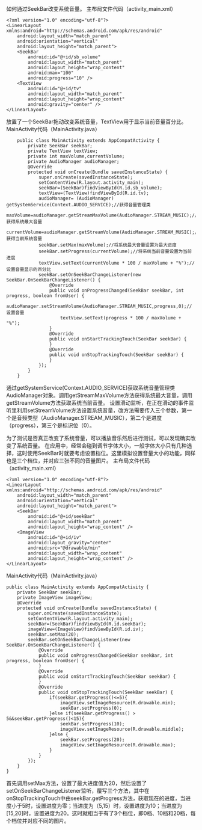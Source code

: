 如何通过SeekBar改变系统音量。 主布局文件代码（activity_main.xml）

	<?xml version="1.0" encoding="utf-8"?>
	<LinearLayout xmlns:android="http://schemas.android.com/apk/res/android"
	    android:layout_width="match_parent"
	    android:orientation="vertical"
	    android:layout_height="match_parent">
	    <SeekBar
	        android:id="@+id/sb_volume"
	        android:layout_width="match_parent"
	        android:layout_height="wrap_content"
	        android:max="100"
	        android:progress="10" />
	    <TextView
	        android:id="@+id/tv"
	        android:layout_width="match_parent"
	        android:layout_height="wrap_content"
	        android:gravity="center" />
	</LinearLayout>

放置了一个SeekBar拖动改变系统音量，TextView用于显示当前音量百分比。 MainActivity代码（MainActivity.java）

		public class MainActivity extends AppCompatActivity {
		    private SeekBar seekBar;
		    private TextView textView;
		    private int maxVolume,currentVolume;
		    private AudioManager audioManager;
		    @Override
		    protected void onCreate(Bundle savedInstanceState) {
		        super.onCreate(savedInstanceState);
		        setContentView(R.layout.activity_main);
		        seekBar=(SeekBar)findViewById(R.id.sb_volume);
		        textView=(TextView)findViewById(R.id.tv);
		        audioManager= (AudioManager) getSystemService(Context.AUDIO_SERVICE);//获得音量管理类
		        maxVolume=audioManager.getStreamMaxVolume(AudioManager.STREAM_MUSIC);//获得系统最大音量
		        currentVolume=audioManager.getStreamVolume(AudioManager.STREAM_MUSIC);//获得当前系统音量
		        seekBar.setMax(maxVolume);//将系统最大音量设置为最大进度
		        seekBar.setProgress(currentVolume);//将系统当前音量设置为当前进度
		        textView.setText(currentVolume * 100 / maxVolume + "%");//设置音量显示的百分比
		        seekBar.setOnSeekBarChangeListener(new SeekBar.OnSeekBarChangeListener() {
		            @Override
		            public void onProgressChanged(SeekBar seekBar, int progress, boolean fromUser) {
		                audioManager.setStreamVolume(AudioManager.STREAM_MUSIC,progress,0);//设置音量
		                textView.setText(progress * 100 / maxVolume + "%");
		            }
		            @Override
		            public void onStartTrackingTouch(SeekBar seekBar) {
		            }
		            @Override
		            public void onStopTrackingTouch(SeekBar seekBar) {
		            }
		        });
		    }
		}

通过getSystemService(Context.AUDIO_SERVICE)获取系统音量管理类AudioManager对象。调用getStreamMaxVolume方法获得系统最大音量，调用getStreamVolume方法获取系统当前音量。 设置滑动监听，在正在滑动的事件监听里利用setStreamVolume方法设置系统音量，改方法需要传入三个参数，第一个是音频类型（AudioManager.STREAM_MUSIC），第二个是进度（progress），第三个是标识位（0）。

为了测试是否真正改变了系统音量，可以播放音乐然后进行测试，可以发现确实改变了系统音量。 在应用中，经常会碰到调节字体大小，一般字体大小只有几种选择，这时使用SeekBar时就要考虑设置档位。这里模拟设置音量大小的功能，同样也是三个档位，并对应三张不同的音量图片。 主布局文件代码（activity_main.xml）

	<?xml version="1.0" encoding="utf-8"?>
	<LinearLayout xmlns:android="http://schemas.android.com/apk/res/android"
	    android:layout_width="match_parent"
	    android:orientation="vertical"
	    android:layout_height="match_parent">
	    <SeekBar
	        android:id="@+id/seekBar"
	        android:layout_width="match_parent"
	        android:layout_height="wrap_content" />
	    <ImageView
	        android:id="@+id/iv"
	        android:layout_gravity="center"
	        android:src="@drawable/min"
	        android:layout_width="wrap_content"
	        android:layout_height="wrap_content" />
	</LinearLayout>

MainActivity代码（MainActivity.java）
	
	public class MainActivity extends AppCompatActivity {
	    private SeekBar seekBar;
	    private ImageView imageView;
	    @Override
	    protected void onCreate(Bundle savedInstanceState) {
	        super.onCreate(savedInstanceState);
	        setContentView(R.layout.activity_main);
	        seekBar=(SeekBar)findViewById(R.id.seekBar);
	        imageView=(ImageView)findViewById(R.id.iv);
	        seekBar.setMax(20);
	        seekBar.setOnSeekBarChangeListener(new SeekBar.OnSeekBarChangeListener() {
	            @Override
	            public void onProgressChanged(SeekBar seekBar, int progress, boolean fromUser) {
	            }
	            @Override
	            public void onStartTrackingTouch(SeekBar seekBar) {
	            }
	            @Override
	            public void onStopTrackingTouch(SeekBar seekBar) {
	                if(seekBar.getProgress()<=5){
	                    imageView.setImageResource(R.drawable.min);
	                    seekBar.setProgress(0);
	                }else if(seekBar.getProgress() > 5&&seekBar.getProgress()<15){
	                    seekBar.setProgress(10);
	                    imageView.setImageResource(R.drawable.middle);
	                }else {
	                    seekBar.setProgress(20);
	                    imageView.setImageResource(R.drawable.max);
	                }
	            }
	        });
	    }
	}

首先调用setMax方法，设置了最大进度值为20，然后设置了setOnSeekBarChangeListener监听，覆写三个方法，其中在onStopTrackingTouch中由seekBar.getProgress方法，获取现在的进度，当进度小于5时，设置进度为零；当进度为（5,15）时，设置进度为10；当进度为[15,20]时，设置进度为20。这时就相当于有了3个档位，即0档、10档和20档，每个档位并对应不同的图片。